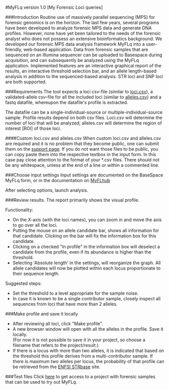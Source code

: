#MyFLq version 1.0 
[My Forensic Loci queries]

###Introduction
Routine use of massively parallel sequencing (MPS) for forensic genomics is on the horizon. The last few years, several programs have been developed to analyze forensic MPS data and generate DNA profiles. However, none have yet been tailored to the needs of the forensic analyst who does not possess an extensive bioinformatics background.
We developed our forensic MPS data analysis framework MyFLq into a user-friendly, web-based application. Data from forensic samples that are sequenced on an Illumina sequencer can be uploaded to Basespace during acquisition, and can subsequently be analyzed using the MyFLq application. Implemented features are an interactive graphical report of the results, an interactive threshold selection bar, and an allele length-based analysis in addition to the sequenced-based analysis. STR loci and SNP loci are both supported.

###Requirements
The tool expects a loci csv-file (similar to [loci.csv](https://raw.githubusercontent.com/beukueb/myflq/master/src/loci/myflqpaper_loci.csv)), a validated-allele csv-file for all the included loci  (similar to [alleles.csv](https://raw.githubusercontent.com/beukueb/myflq/master/src/alleles/myflqpaper_alleles.csv)) and a fastq datafile, whereupon the datafile's profile is extracted.

The datafile can be a single-individual-source or multiple-individual-source sample. Profile results depend on both csv files. Loci.csv will determine the number of loci that will be analyzed; alleles.csv will determine the region of interest [ROI] of those loci.

####Custom loci.csv and alleles.csv
When custom loci.csv and alleles.csv are required and it is no problem that they become public, one can submit them on the [support page](http://ugent-forensics.van-neste.be/). If you do not want those files to be public, you can copy paste them into the respective textbox in the input form. In this case pay close attention to the format of your *.csv files. There should not be any whitespace, unless at the end of a line or within a commented line.

###Choose input settings
Input settings are documented on the BaseSpace MyFLq form, or in the documentation on [MyFLhub](https://github.com/beukueb/myflq)

After selecting options, launch analysis.

###Review results.
The report primarily shows the visual profile.

Functionality:

- On the X-axis (with the loci names), you can zoom in and move the axis to go over all the loci.
- Putting the mouse on an allele candidate bar, shows all information for that candidate. Clicking on the bar will fix the information box for this candidate.
- Clicking on a checked "In profile" in the information box will deselect a candidate from the profile, even if its abundance is higher than the threshold.
- Selecting 'Absolute length' in the settings, will reorganize the graph. All allele candidates will now be plotted within each locus proportionate to their sequence length.

Suggested steps:

- Set the threshold to a level appropriate for the sample noise.
- In case it is known to be a single contributor sample, closely inspect all sequences from loci that have more than 2 alleles.

###Make profile and save it locally
- After reviewing all loci, click "Make profile".
- A new browser window will open with all the alleles in the profile. Save it locally.  
  (For now it is not possible to save it in your project, so choose a filename that refers to the project/result.) 
- If there is a locus with more than two alleles, it is indicated that based on the threshold this profile derives from a multi-contributor sample. If there is maximum two alleles per locus, the probability of that profile can be retrieved from the [ENFSI STRbase](http://strbase.org/) site.

###Test files
Click [here](https://basespace.illumina.com/s/0xvp6KW9GCfi) to get access to a project with forensic samples that can be used to try out MyFLq.